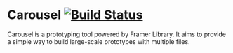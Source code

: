 # Carousel [![Build Status](https://travis-ci.org/emilwidlund/carousel.svg?branch=master)](https://travis-ci.org/emilwidlund/carousel)

Carousel is a prototyping tool powered by Framer Library. It aims to provide a simple way to build large-scale prototypes with multiple files.
